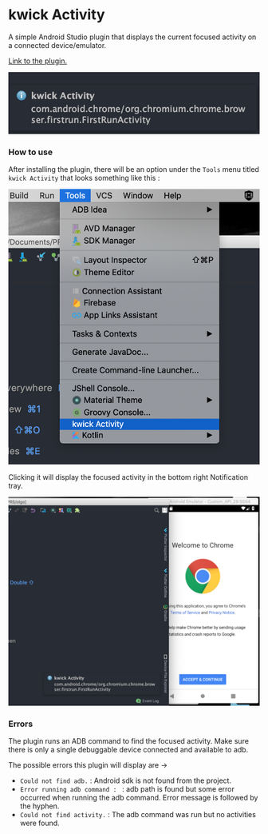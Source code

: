 # kwick Activity

A simple Android Studio plugin that displays the current focused activity
on a connected device/emulator.

[Link to the plugin.](https://plugins.jetbrains.com/plugin/12073-kwick-activity)

![](./readme_images/kwick_activity_only.png)

### How to use

After installing the plugin, there will be an option under the `Tools` menu
titled `kwick Activity` that looks something like this :

![](./readme_images/kwick_toolbar.png)

Clicking it will display the focused activity in the bottom right Notification tray.

![](./readme_images/kwick_chrome.png)

### Errors

The plugin runs an ADB command to find the focused activity. Make sure there is only a single debuggable
device connected and available to adb.

The possible errors this plugin will display are ->

* `Could not find adb.` : Android sdk is not found from the project.
* `Error running adb command : ` :  adb path is found but
some error occurred when running the adb command. Error message is followed
by the hyphen.
* `Could not find activity.` : The adb command was run but no activities were found.

